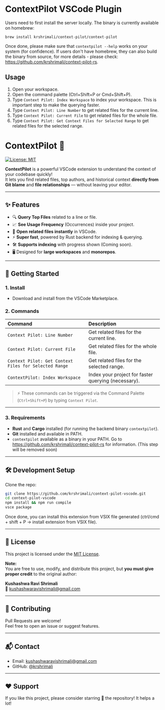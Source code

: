 # ContextPilot VSCode Plugin

Users need to first install the server locally. The binary is currently
available on homebrew:

```
brew install krshrimali/context-pilot/context-pilot
```

Once done, please make sure that `contextpilot --help` works on your system
(for confidence). If users don't have homebrew, they can also build the binary
from source, for more details - please check:
https://github.com/krshrimali/context-pilot-rs.

## Usage

1. Open your workspace.
2. Open the command palette (Ctrl+Shift+P or Cmd+Shift+P).
3. Type `Context Pilot: Index Workspace` to index your workspace. This is
   important step to make the querying faster.
4. Type `Context Pilot: Line Number` to get related files for the current line.
5. Type `Context Pilot: Current File` to get related files for the whole file.
6. Type `Context Pilot: Get Context Files for Selected Range` to get related files
   for the selected range.

# ContextPilot 🧠

[![License: MIT](https://img.shields.io/badge/License-MIT-yellow.svg)](LICENSE)

**ContextPilot** is a powerful VSCode extension to understand the context of your codebase quickly!  
It lets you find related files, top authors, and historical context **directly from Git blame** and **file relationships** — without leaving your editor.

---

## ✨ Features

- 🔍 **Query Top Files** related to a line or file.
- 📈 **See Usage Frequency** (Occurrences) inside your project.
- 📂 **Open related files instantly** in VSCode.
- ⚡ **Super fast**, powered by Rust backend for indexing & querying.
- 🛠️ **Supports indexing** with progress shown (Coming soon).
- 🖥️ Designed for **large workspaces** and **monorepos**.

---

## 🚀 Getting Started

### 1. Install

- Download and install from the VSCode Marketplace.

### 2. Commands

| Command | Description |
| :--- | :--- |
| `Context Pilot: Line Number` | Get related files for the current line. |
| `Context Pilot: Current File` | Get related files for the whole file. |
| `Context Pilot: Get Context Files for Selected Range` | Get related files for the selected range. |
| `ContextPilot: Index Workspace` | Index your project for faster querying (necessary). |

> ⚡ These commands can be triggered via the Command Palette (`Ctrl+Shift+P`) by typing `Context Pilot`.

---

### 3. Requirements

- **Rust** and **Cargo** installed (for running the backend binary `contextpilot`).
- **Git** installed and available in PATH.
- `contextpilot` available as a binary in your PATH. Go to https://github.com/krshrimali/context-pilot-rs for information. (This step will be removed soon)

---

## 🛠️ Development Setup

Clone the repo:

```bash
git clone https://github.com/krshrimali/context-pilot-vscode.git
cd context-pilot-vscode
npm install && npm run compile
vsce package
```

Once done, you can install this extension from VSIX file generated (ctrl/cmd + shift + P -> install extension from VSIX file).

---

## 📜 License

This project is licensed under the [MIT License](LICENSE).

**Note:**  
You are free to use, modify, and distribute this project, but **you must give proper credit** to the original author:

**Kushashwa Ravi Shrimali**  
📧 [kushashwaravishrimali@gmail.com](mailto:kushashwaravishrimali@gmail.com)

---

## 🤝 Contributing

Pull Requests are welcome!  
Feel free to open an issue or suggest features.

---

## 📬 Contact

- Email: [kushashwaravishrimali@gmail.com](mailto:kushashwaravishrimali@gmail.com)
- GitHub: [@krshrimali](https://github.com/krshrimali)

---

## ❤️ Support

If you like this project, please consider starring 🌟 the repository! It helps a lot!
